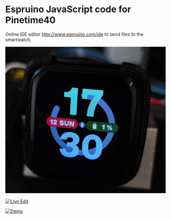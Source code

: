 
Espruino JavaScript code for Pinetime40
========================================

Online IDE editor http://www.espruino.com/ide to send files to the smartwatch,

![Pinetime40 Sample Clock](images/pinetime40js_clock.jpg)

[![Live Edit](https://img.youtube.com/vi/_1rq_obxna0/0.jpg)](https://www.youtube.com/watch?v=_1rq_obxna0)

[![Demo](https://img.youtube.com/vi/1DvYE3JCl1s/0.jpg)](https://www.youtube.com/watch?v=1DvYE3JCl1s)
